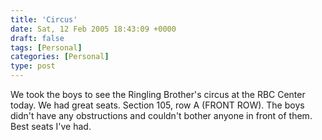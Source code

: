 ```yaml
---
title: 'Circus'
date: Sat, 12 Feb 2005 18:43:09 +0000
draft: false
tags: [Personal]
categories: [Personal]
type: post
---
```


We took the boys to see the Ringling Brother's circus at the RBC Center today. We had great seats. Section 105, row A (FRONT ROW). The boys didn't have any obstructions and couldn't bother anyone in front of them. Best seats I've had.